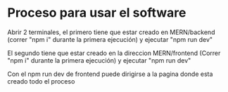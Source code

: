 # Proceso para usar el software


Abrir 2 terminales, el primero tiene que estar creado en MERN/backend (correr "npm i" durante la primera ejecución) y ejecutar "npm run dev"

El segundo tiene que estar creado en la direccion MERN/frontend (Correr "npm i" durante la primera ejecución) y ejecutar "npm run dev"


Con el npm run dev de frontend puede dirigirse a la pagina donde esta creado todo el proceso
